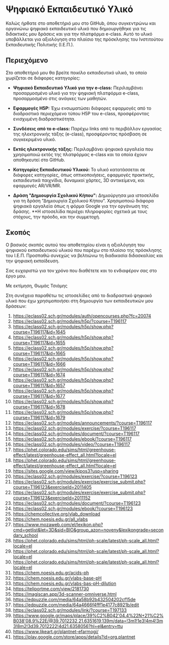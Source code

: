 # Ψηφιακό Εκπαιδευτικό Υλικό 

Καλώς ήρθατε στο αποθετήριό μου στο GitHub, όπου συγκεντρώνω και οργανώνω ψηφιακό εκπαιδευτικό υλικό που δημιουργήθηκε για τις διδακτικές μου δράσεις και για 
την πλατφόρμα e-class. 
Αυτό το υλικό υποβάλλεται για αξιολόγηση στο πλαίσιο της πρόσκλησης του Ινστιτούτου Εκπαιδευτικής Πολιτικής (Ι.Ε.Π.).

## Περιεχόμενο

Στο αποθετήριό μου θα βρείτε ποικίλο εκπαιδευτικό υλικό, το οποίο χωρίζεται σε διάφορες κατηγορίες:

- **Ψηφιακό Εκπαιδευτικό Υλικό για την e-class:** Περιλαμβάνει προσαρμοσμένο υλικό για την ψηφιακή πλατφόρμα e-class, προσαρμοσμένο στις ανάγκες των μαθητών.

- **Εφαρμογές H5P:** Έχω ενσωματώσει διάφορες εφαρμογές από το διαδραστικό περιεχόμενο τύπου H5P του e-class, προσφέροντας ενισχυμένη διαδραστικότητα.

- **Συνδέσεις από το e-class:** Παρέχω links από το περιβάλλον εργασίας της ηλεκτρονικής τάξης (e-class), προσφέροντας πρόσβαση σε συγκεκριμένο υλικό.

- **Εκτός ηλεκτρονικής τάξης:** Περιλαμβάνει ψηφιακά εργαλεία που χρησιμοποιώ εκτός της πλατφόρμας e-class και τα οποία έχουν αποθηκευτεί στο GitHub.

- **Κατηγορίες Εκπαιδευτικού Υλικού:** Το υλικό κατατάσσεται σε διάφορες κατηγορίες, όπως οπτικοποιήσεις, εφαρμογές πρακτικής, εκπαιδευτικά παιχνίδια, 
δυναμικοί χάρτες, 3D αντικείμενα, και εφαρμογές AR/VR/MR.

- **Δράση "Δημιουργία Σχολικού Κήπου":** Δημιούργησα μια ιστοσελίδα για τη δράση "Δημιουργία Σχολικού Κήπου". Χρησιμοποιώ διάφορα ψηφιακά εργαλεία όπως η φόρμα Google για την οργάνωση της δράσης. 
**Η ιστοσελίδα περιέχει πληροφορίες σχετικά με τους στόχους, την πρόοδο, και την συμμετοχή.

## Σκοπός

Ο βασικός σκοπός αυτού του αποθετηρίου είναι η αξιολόγηση του ψηφιακού εκπαιδευτικού υλικού που παρέχω στο πλαίσιο της πρόσκλησης του Ι.Ε.Π. Προσπαθώ συνεχώς να βελτιώνω τη διαδικασία διδασκαλίας και την ψηφιακή εκπαίδευση.

Σας ευχαριστώ για τον χρόνο που διαθέτετε και το ενδιαφέρον σας στο έργο μου.

Με εκτίμηση,
Θωμάς Τσιάμης

Στη συνέχεια παραθέτω τις ιστοσελίδες από το διαδραστικό ψηφιακό υλικό που έχω χρησιμοποιήσει στη δημιουργία των εκπαιδευτικών μου δράσεων:

1) https://eclass02.sch.gr/modules/auth/opencourses.php?fc=20074
2) https://eclass02.sch.gr/modules/h5p/?course=T196117
3) https://eclass02.sch.gr/modules/h5p/show.php?course=T196117&id=1645
4) https://eclass02.sch.gr/modules/h5p/show.php?course=T196117&id=1655
5) https://eclass02.sch.gr/modules/h5p/show.php?course=T196117&id=1665
6) https://eclass02.sch.gr/modules/h5p/show.php?course=T196117&id=1666
7) https://eclass02.sch.gr/modules/h5p/show.php?course=T196117&id=1674
8) https://eclass02.sch.gr/modules/h5p/show.php?course=T196117&id=1657
9) https://eclass02.sch.gr/modules/h5p/show.php?course=T196117&id=1677
10) https://eclass02.sch.gr/modules/h5p/show.php?course=T196117&id=1678 
11) https://eclass02.sch.gr/modules/h5p/show.php?course=T196117&id=1679
12) https://eclass02.sch.gr/modules/announcements/?course=T196117
13) https://eclass02.sch.gr/modules/exercise/?course=T196117
14) https://eclass02.sch.gr/modules/document/?course=T196117
15) https://eclass02.sch.gr/modules/ebook/?course=T196117
16) https://eclass02.sch.gr/modules/video/?course=T196117
17) https://phet.colorado.edu/sims/html/greenhouse-effect/latest/greenhouse-effect_all.html?locale=el
18) https://phet.colorado.edu/sims/html/greenhouse-effect/latest/greenhouse-effect_all.html?locale=el
19) https://sites.google.com/view/kipos3?usp=sharing
20) https://eclass02.sch.gr/modules/exercise/?course=T196123
21) https://eclass02.sch.gr/modules/exercise/exercise_submit.php?course=T196123&exerciseId=2011405
22) https://eclass02.sch.gr/modules/exercise/exercise_submit.php?course=T196123&exerciseId=2011152
23) https://eclass02.sch.gr/modules/document/?course=T196123
24) https://eclass02.sch.gr/modules/ebook/?course=T196123
25) https://chemcollective.org/vlab_download
26) https://chem.noesis.edu.gr/all_vlabs
27) https://www.mozaweb.com/el/lexikon.php?cmd=getlist&let=3D&sid=BIO&group_azon=noveny&lexikongrade=secondary_school
28) https://phet.colorado.edu/sims/html/ph-scale/latest/ph-scale_all.html?locale=el
29) https://phet.colorado.edu/sims/html/ph-scale/latest/ph-scale_all.html?locale=el
30) https://phet.colorado.edu/sims/html/ph-scale/latest/ph-scale_all.html?locale=el
31) https://chem.noesis.edu.gr/acids-ph
32) https://chem.noesis.edu.gr/vlabs-base-pH
33) https://chem.noesis.edu.gr/vlabs-bas-pH-dilution
34) https://teliportme.com/view/2181730
35) https://magiscan.app/3d-scanner-omniverse.html
36) https://edpuzzle.com/media/64a58b92b432504202cf15de
37) https://edpuzzle.com/media/64a4666f4fff1e4177c8921b/edit
38) https://eclass02.sch.gr/modules/link/?course=T197133
39) https://www.google.gr/maps/place/39%C2%B042'04.4%22N+21%C2%B038'08.9%22E/@39.7012232,21.6351619,139m/data=!3m1!1e3!4m4!3m3!8m2!3d39.7012222!4d21.6358056?hl=el&entry=ttu
40) https://www.likeart.gr/plantnet-efarmogi/
41) https://play.google.com/store/apps/details?id=org.plantnet
